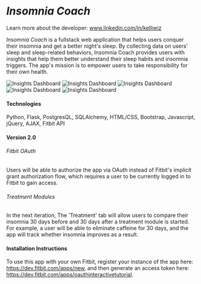 
*Insomnia Coach*
===========
Learn more about the developer: www.linkedin.com/in/kelliwiz

*Insomnia Coach* is a fullstack web application that helps users conquer their insomnia and get a better night's sleep. By collecting data on users' sleep and sleep-related behaviors, Insomnia Coach provides users with insights that help them better understand their sleep habits and insomnia triggers.  The app's mission is to empower users to take responsibility for their own health.


![Insights Dashboard](https://cloud.githubusercontent.com/assets/18225190/15994536/36dc4e1a-30bc-11e6-97a9-07537e32f313.png)
![Insights Dashboard](https://cloud.githubusercontent.com/assets/18225190/15994537/39699c28-30bc-11e6-9b59-de88af376383.png)
![Insights Dashboard](https://cloud.githubusercontent.com/assets/18225190/15994538/3b15eea0-30bc-11e6-8972-3c561ccd21cc.png)
![Insights Dashboard](https://cloud.githubusercontent.com/assets/18225190/15994539/3f4e7316-30bc-11e6-8f32-9f27069ac73c.png)
![Insights Dashboard](https://cloud.githubusercontent.com/assets/18225190/15994540/41e1dcf8-30bc-11e6-8710-0f9841a6935e.png)




#### Technologies
Python, Flask, PostgresQL, SQLAlchemy,
HTML/CSS, Bootstrap,
Javascript, jQuery, AJAX,
Fitbit API

#### Version 2.0

###### Fitbit OAuth
Users will be able to authorize the app via OAuth instead of Fitbit's implicit grant authorization flow, which requires a user to be currently logged in to Fitbit to gain access.

###### Treatment Modules
In the next iteration, The 'Treatment' tab will allow users to compare their insomnia 30 days before and 30 days after a treatment module is started.  For example, a user will be able to eliminate caffeine for 30 days, and the app will track whether insomnia improves as a result.    

#### Installation Instructions
To use this app with your own Fitbit, register your instance of the app here: https://dev.fitbit.com/apps/new, and then generate an access token here: https://dev.fitbit.com/apps/oauthinteractivetutorial. 
